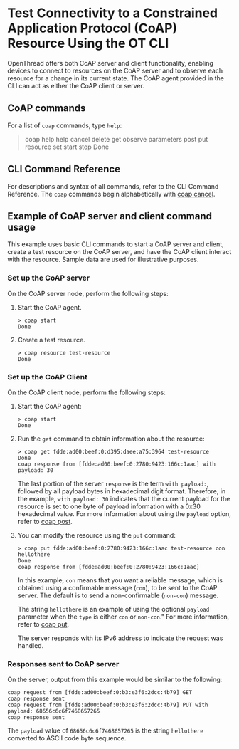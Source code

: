 # Test  Connectivity to a Constrained Application Protocol (CoAP) Resource Using the OT CLI

OpenThread offers both CoAP server and client functionality, enabling devices
to connect to resources on the CoAP server and to observe each resource for
a change in its current state. The CoAP agent provided in the CLI can act
as either the CoAP client or server.

## CoAP commands

For a list of `coap` commands, type `help`:

> coap help
help
cancel
delete
get
observe
parameters
post
put
resource
set
start
stop
Done

## CLI Command Reference

For descriptions and syntax of all commands, refer to the CLI Command Reference.
The `coap` commands begin alphabetically with
[coap cancel](https://openthread.io/reference/cli/commands#coap_cancel).

## Example of CoAP server and client command usage

This example uses basic CLI commands to start a CoAP server and client, create
a test resource on the CoAP server, and have the CoAP client interact with the resource.
Sample data are used for illustrative purposes.

### Set up the CoAP server

On the CoAP server node, perform the following steps:

1. Start the CoAP agent.

   ```
   > coap start
   Done
   ```

1. Create a test resource.

   ```
   > coap resource test-resource
   Done
   ```

### Set up the CoAP Client

On the CoAP client node, perform the following steps:

1. Start the CoAP agent:

   ```
   > coap start
   Done
   ```

1. Run the `get` command to obtain information about the resource:

   ```
   > coap get fdde:ad00:beef:0:d395:daee:a75:3964 test-resource
   Done
   coap response from [fdde:ad00:beef:0:2780:9423:166c:1aac] with payload: 30
   ```
   The last portion of the server `response` is the term
   `with payload:`, followed
   by all payload bytes in hexadecimal digit format.
   Therefore, in the example, `with payload: 30` indicates that
   the current payload for the resource is set to
   one byte of payload information with a 0x30 hexadecimal value.
   For more information about using the `payload` option, refer to 
   [coap post](https://openthread.io/reference/cli/commands#coap_post). 

1. You can modify the resource using the `put` command:

   ```
   > coap put fdde:ad00:beef:0:2780:9423:166c:1aac test-resource con hellothere
   Done
   coap response from [fdde:ad00:beef:0:2780:9423:166c:1aac]
   ```
   In this example, `con` means that you want a reliable message, which is
   obtained using a confirmable message (`con`), to be sent to the CoAP server.
   The default is to send a non-confirmable (`non-con`) message.

   The string `hellothere` is an example of using the optional `payload`
   parameter when the `type` is either `con` or `non-con`."
   For more information, refer to
   [coap put](https://openthread.io/reference/cli/commands#coap_put).

   The server responds with its IPv6 address to indicate the request was handled.

### Responses sent to CoAP server

On the server, output from this example would be similar to the following:

```
coap request from [fdde:ad00:beef:0:b3:e3f6:2dcc:4b79] GET
coap response sent
coap request from [fdde:ad00:beef:0:b3:e3f6:2dcc:4b79] PUT with payload: 68656c6c6f7468657265
coap response sent
```

The `payload` value of `68656c6c6f7468657265` is the string `hellothere` converted
to ASCII code byte sequence.



